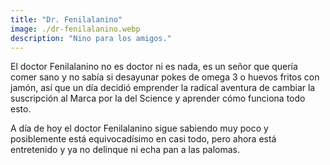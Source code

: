 ```yaml
---
title: "Dr. Fenilalanino"
image: ./dr-fenilalanino.webp
description: "Nino para los amigos."
---
```


El doctor Fenilalanino no es doctor ni es nada, es un señor que quería comer sano y no sabía si desayunar pokes de omega 3 o huevos fritos con jamón, así que un día decidió emprender la radical aventura de cambiar la suscripción al Marca por la del Science y aprender cómo funciona todo esto.

A día de hoy el doctor Fenilalanino sigue sabiendo muy poco y posiblemente está equivocadísimo en casi todo, pero ahora está entretenido y ya no delinque ni echa pan a las palomas.
